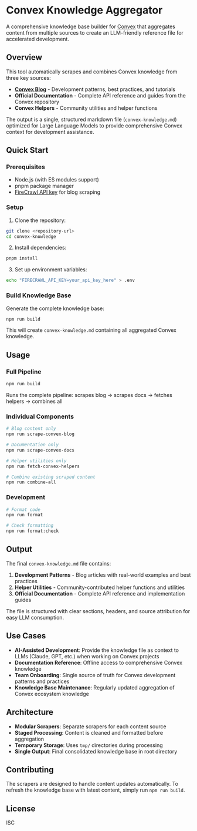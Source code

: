 # Convex Knowledge Aggregator

A comprehensive knowledge base builder for [Convex](https://www.convex.dev/) that aggregates content from multiple sources to create an LLM-friendly reference file for accelerated development.

## Overview

This tool automatically scrapes and combines Convex knowledge from three key sources:

- **[Convex Blog](https://stack.convex.dev/)** - Development patterns, best practices, and tutorials
- **Official Documentation** - Complete API reference and guides from the Convex repository
- **Convex Helpers** - Community utilities and helper functions

The output is a single, structured markdown file (`convex-knowledge.md`) optimized for Large Language Models to provide comprehensive Convex context for development assistance.

## Quick Start

### Prerequisites

- Node.js (with ES modules support)
- pnpm package manager
- [FireCrawl API key](https://firecrawl.dev/) for blog scraping

### Setup

1. Clone the repository:
```bash
git clone <repository-url>
cd convex-knowledge
```

2. Install dependencies:
```bash
pnpm install
```

3. Set up environment variables:
```bash
echo "FIRECRAWL_API_KEY=your_api_key_here" > .env
```

### Build Knowledge Base

Generate the complete knowledge base:
```bash
npm run build
```

This will create `convex-knowledge.md` containing all aggregated Convex knowledge.

## Usage

### Full Pipeline
```bash
npm run build
```
Runs the complete pipeline: scrapes blog → scrapes docs → fetches helpers → combines all

### Individual Components
```bash
# Blog content only
npm run scrape-convex-blog

# Documentation only  
npm run scrape-convex-docs

# Helper utilities only
npm run fetch-convex-helpers

# Combine existing scraped content
npm run combine-all
```

### Development
```bash
# Format code
npm run format

# Check formatting
npm run format:check
```

## Output

The final `convex-knowledge.md` file contains:

1. **Development Patterns** - Blog articles with real-world examples and best practices
2. **Helper Utilities** - Community-contributed helper functions and utilities
3. **Official Documentation** - Complete API reference and implementation guides

The file is structured with clear sections, headers, and source attribution for easy LLM consumption.

## Use Cases

- **AI-Assisted Development**: Provide the knowledge file as context to LLMs (Claude, GPT, etc.) when working on Convex projects
- **Documentation Reference**: Offline access to comprehensive Convex knowledge
- **Team Onboarding**: Single source of truth for Convex development patterns and practices
- **Knowledge Base Maintenance**: Regularly updated aggregation of Convex ecosystem knowledge

## Architecture

- **Modular Scrapers**: Separate scrapers for each content source
- **Staged Processing**: Content is cleaned and formatted before aggregation
- **Temporary Storage**: Uses `tmp/` directories during processing
- **Single Output**: Final consolidated knowledge base in root directory

## Contributing

The scrapers are designed to handle content updates automatically. To refresh the knowledge base with latest content, simply run `npm run build`.

## License

ISC
